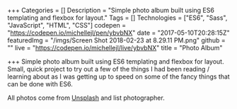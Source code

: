 +++
Categories = []
Description = "Simple photo album built using ES6 templating and flexbox for layout."
Tags = []
Technologies = ["ES6", "Sass", "JavaScript", "HTML", "CSS"]
codepen = "https://codepen.io/michellejl/pen/ybvbNX"
date = "2017-05-10T20:28:15Z"
featuredImg = "/imgs/Screen Shot 2018-02-23 at 8.29.11 PM.png"
github = ""
live = "https://codepen.io/michellejl/live/ybvbNX"
title = "Photo Album"

+++
Simple photo album built using ES6 templating and flexbox for layout. Small, quick project to try out a few of the things I had been reading / learning about as I was getting up to speed on some of the fancy things that can be done with ES6.

All photos come from [Unsplash](https://unsplash.com/) and list photographer. 
